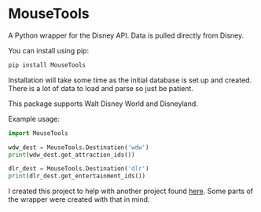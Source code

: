 # MouseTools

A Python wrapper for the Disney API. Data is pulled directly from Disney.

You can install using pip:
```bash
pip install MouseTools
```
Installation will take some time as the initial database is set up and created. There is a lot of data to load and parse so just be patient.

This package supports Walt Disney World and Disneyland.

Example usage:
```python
import MouseTools

wdw_dest = MouseTools.Destination('wdw')
print(wdw_dest.get_attraction_ids())

dlr_dest = MouseTools.Destination('dlr')
print(dlr_dest.get_entertainment_ids())
```


I created this project to help with another project found [here](https://github.com/scaratozzolo/WDWWaits). Some parts of the wrapper were created with that in mind.
